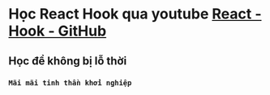 # Học React Hook qua youtube [React - Hook - GitHub](https://github.com/paulnguyen-mn/react-hooks-basic)

## Học để không bị lỗ thời 
### `Mãi mãi tinh thần khởi nghiệp`
